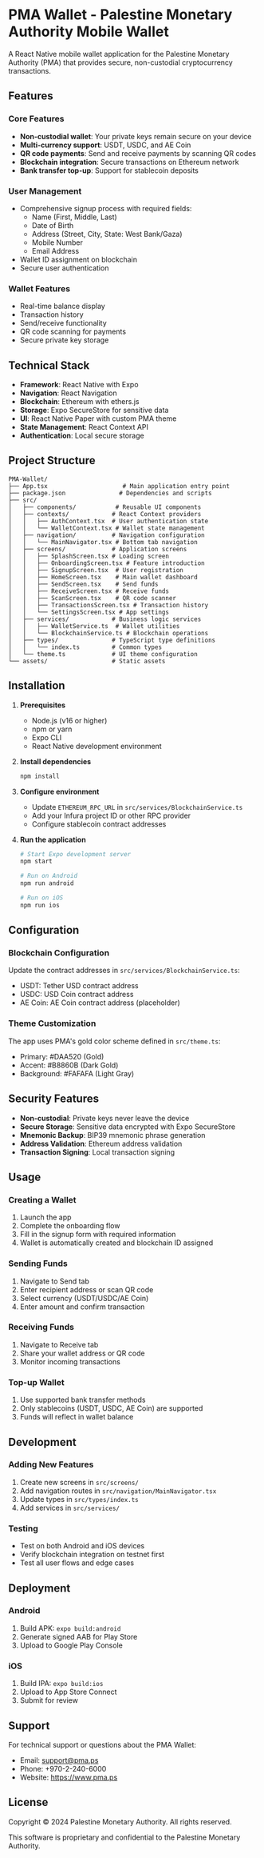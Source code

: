 # PMA Wallet - Palestine Monetary Authority Mobile Wallet

A React Native mobile wallet application for the Palestine Monetary Authority (PMA) that provides secure, non-custodial cryptocurrency transactions.

## Features

### Core Features
- **Non-custodial wallet**: Your private keys remain secure on your device
- **Multi-currency support**: USDT, USDC, and AE Coin
- **QR code payments**: Send and receive payments by scanning QR codes
- **Blockchain integration**: Secure transactions on Ethereum network
- **Bank transfer top-up**: Support for stablecoin deposits

### User Management
- Comprehensive signup process with required fields:
  - Name (First, Middle, Last)
  - Date of Birth
  - Address (Street, City, State: West Bank/Gaza)
  - Mobile Number
  - Email Address
- Wallet ID assignment on blockchain
- Secure user authentication

### Wallet Features
- Real-time balance display
- Transaction history
- Send/receive functionality
- QR code scanning for payments
- Secure private key storage

## Technical Stack

- **Framework**: React Native with Expo
- **Navigation**: React Navigation
- **Blockchain**: Ethereum with ethers.js
- **Storage**: Expo SecureStore for sensitive data
- **UI**: React Native Paper with custom PMA theme
- **State Management**: React Context API
- **Authentication**: Local secure storage

## Project Structure

```
PMA-Wallet/
├── App.tsx                     # Main application entry point
├── package.json               # Dependencies and scripts
├── src/
│   ├── components/           # Reusable UI components
│   ├── contexts/            # React Context providers
│   │   ├── AuthContext.tsx  # User authentication state
│   │   └── WalletContext.tsx # Wallet state management
│   ├── navigation/          # Navigation configuration
│   │   └── MainNavigator.tsx # Bottom tab navigation
│   ├── screens/             # Application screens
│   │   ├── SplashScreen.tsx # Loading screen
│   │   ├── OnboardingScreen.tsx # Feature introduction
│   │   ├── SignupScreen.tsx  # User registration
│   │   ├── HomeScreen.tsx    # Main wallet dashboard
│   │   ├── SendScreen.tsx    # Send funds
│   │   ├── ReceiveScreen.tsx # Receive funds
│   │   ├── ScanScreen.tsx    # QR code scanner
│   │   ├── TransactionsScreen.tsx # Transaction history
│   │   └── SettingsScreen.tsx # App settings
│   ├── services/            # Business logic services
│   │   ├── WalletService.ts  # Wallet utilities
│   │   └── BlockchainService.ts # Blockchain operations
│   ├── types/               # TypeScript type definitions
│   │   └── index.ts         # Common types
│   └── theme.ts             # UI theme configuration
└── assets/                  # Static assets
```

## Installation

1. **Prerequisites**
   - Node.js (v16 or higher)
   - npm or yarn
   - Expo CLI
   - React Native development environment

2. **Install dependencies**
   ```bash
   npm install
   ```

3. **Configure environment**
   - Update `ETHEREUM_RPC_URL` in `src/services/BlockchainService.ts`
   - Add your Infura project ID or other RPC provider
   - Configure stablecoin contract addresses

4. **Run the application**
   ```bash
   # Start Expo development server
   npm start

   # Run on Android
   npm run android

   # Run on iOS
   npm run ios
   ```

## Configuration

### Blockchain Configuration
Update the contract addresses in `src/services/BlockchainService.ts`:
- USDT: Tether USD contract address
- USDC: USD Coin contract address
- AE Coin: AE Coin contract address (placeholder)

### Theme Customization
The app uses PMA's gold color scheme defined in `src/theme.ts`:
- Primary: #DAA520 (Gold)
- Accent: #B8860B (Dark Gold)
- Background: #FAFAFA (Light Gray)

## Security Features

- **Non-custodial**: Private keys never leave the device
- **Secure Storage**: Sensitive data encrypted with Expo SecureStore
- **Mnemonic Backup**: BIP39 mnemonic phrase generation
- **Address Validation**: Ethereum address validation
- **Transaction Signing**: Local transaction signing

## Usage

### Creating a Wallet
1. Launch the app
2. Complete the onboarding flow
3. Fill in the signup form with required information
4. Wallet is automatically created and blockchain ID assigned

### Sending Funds
1. Navigate to Send tab
2. Enter recipient address or scan QR code
3. Select currency (USDT/USDC/AE Coin)
4. Enter amount and confirm transaction

### Receiving Funds
1. Navigate to Receive tab
2. Share your wallet address or QR code
3. Monitor incoming transactions

### Top-up Wallet
1. Use supported bank transfer methods
2. Only stablecoins (USDT, USDC, AE Coin) are supported
3. Funds will reflect in wallet balance

## Development

### Adding New Features
1. Create new screens in `src/screens/`
2. Add navigation routes in `src/navigation/MainNavigator.tsx`
3. Update types in `src/types/index.ts`
4. Add services in `src/services/`

### Testing
- Test on both Android and iOS devices
- Verify blockchain integration on testnet first
- Test all user flows and edge cases

## Deployment

### Android
1. Build APK: `expo build:android`
2. Generate signed AAB for Play Store
3. Upload to Google Play Console

### iOS
1. Build IPA: `expo build:ios`
2. Upload to App Store Connect
3. Submit for review

## Support

For technical support or questions about the PMA Wallet:
- Email: support@pma.ps
- Phone: +970-2-240-6000
- Website: https://www.pma.ps

## License

Copyright © 2024 Palestine Monetary Authority. All rights reserved.

This software is proprietary and confidential to the Palestine Monetary Authority. 